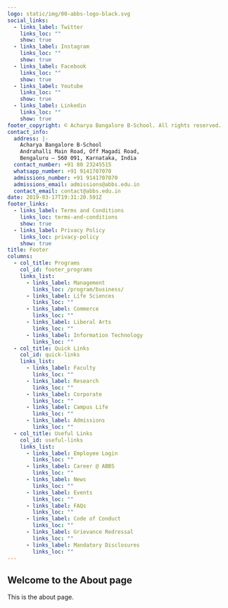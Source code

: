 ```yaml
---
logo: static/img/00-abbs-logo-black.svg
social_links:
  - links_label: Twitter
    links_loc: ""
    show: true
  - links_label: Instagram
    links_loc: ""
    show: true
  - links_label: Facebook
    links_loc: ""
    show: true
  - links_label: Youtube
    links_loc: ""
    show: true
  - links_label: Linkedin
    links_loc: ""
    show: true
footer_copyright: © Acharya Bangalore B-School. All rights reserved.
contact_info:
  address: |-
    Acharya Bangalore B-School
    Andrahalli Main Road, Off Magadi Road,
    Bengaluru – 560 091, Karnataka, India 
  contact_number: +91 80 23245515
  whatsapp_number: +91 9141707070
  admissions_number: +91 9141707070
  admissions_email: admissions@abbs.edu.in
  contact_email: contact@abbs.edu.in
date: 2019-03-17T19:31:20.591Z
footer_links:
  - links_label: Terms and Conditions
    links_loc: terms-and-conditions
    show: true
  - links_label: Privacy Policy
    links_loc: privacy-policy
    show: true
title: Footer
columns:
  - col_title: Programs
    col_id: footer_programs
    links_list:
      - links_label: Management
        links_loc: /program/business/
      - links_label: Life Sciences
        links_loc: ""
      - links_label: Commerce
        links_loc: ""
      - links_label: Liberal Arts
        links_loc: ""
      - links_label: Information Technology
        links_loc: ""
  - col_title: Quick Links
    col_id: quick-links
    links_list:
      - links_label: Faculty
        links_loc: ""
      - links_label: Research
        links_loc: ""
      - links_label: Corporate
        links_loc: ""
      - links_label: Campus Life
        links_loc: ""
      - links_label: Admissions
        links_loc: ""
  - col_title: Useful Links
    col_id: useful-links
    links_list:
      - links_label: Employee Login
        links_loc: ""
      - links_label: Career @ ABBS
        links_loc: ""
      - links_label: News
        links_loc: ""
      - links_label: Events
        links_loc: ""
      - links_label: FAQs
        links_loc: ""
      - links_label: Code of Conduct
        links_loc: ""
      - links_label: Grievance Redressal
        links_loc: ""
      - links_label: Mandatory Disclosures
        links_loc: ""
---
```


## Welcome to the About page

This is the about page.
